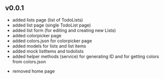 ## v0.0.1

- added lists page (list of TodoLists)
- added list page (single TodoList page)
- added list form (for editing and creating new Lists)
- added colorpicker page
- added colors.json for colorpicker page
- added models for lists and list items
- added mock listItems and todolists
- added helper methods (service) for generating ID and for getting colors from colors.json

* removed home page
